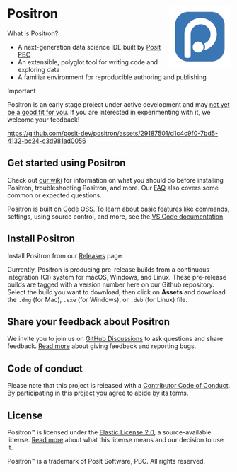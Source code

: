 # Positron  <a href="https://github.com/posit-dev/positron"><img src="positron-product-icons/positron.png" align="right" height="138" alt="Positron" /></a>

What is Positron?

- A next-generation data science IDE built by [Posit PBC](https://posit.co/)
- An extensible, polyglot tool for writing code and exploring data
- A familiar environment for reproducible authoring and publishing

> [!IMPORTANT]
> Positron is an early stage project under active development and may [not yet be a good fit for you](https://github.com/posit-dev/positron/wiki#is-positron-for-me). If you are interested in experimenting with it, we welcome your feedback!



https://github.com/posit-dev/positron/assets/29187501/d1c4c9f0-7bd5-4132-bc24-c3d981ad0056



## Get started using Positron

Check out [our wiki](https://github.com/posit-dev/positron/wiki) for information on what you should do before installing Positron, troubleshooting Positron, and more. Our [FAQ](https://github.com/posit-dev/positron/wiki/Frequently-Asked-Questions) also covers some common or expected questions. 

Positron is built on [Code OSS](https://github.com/microsoft/vscode). To learn about basic features like commands, settings, using source control, and more, see the [VS Code documentation](https://code.visualstudio.com/docs).

## Install Positron

Install Positron from our [Releases](https://github.com/posit-dev/positron/releases) page.

Currently, Positron is producing pre-release builds from a continuous integration (CI) system for macOS, Windows, and Linux. These pre-release builds are tagged with a version number here on our Github repository. Select the build you want to download, then click on **Assets** and download the `.dmg` (for Mac), `.exe` (for Windows), or `.deb` (for Linux) file.

## Share your feedback about Positron

We invite you to join us on [GitHub Discussions](https://github.com/posit-dev/positron/discussions) to ask questions and share feedback. [Read more](https://github.com/posit-dev/positron/wiki/Feedback-and-Issues) about giving feedback and reporting bugs.

## Code of conduct

Please note that this project is released with a [Contributor Code of
Conduct](https://github.com/posit-dev/positron/?tab=coc-ov-file#readme). By participating
in this project you agree to abide by its terms.

## License

Positron™ is licensed under the [Elastic License 2.0](https://github.com/posit-dev/positron?tab=License-1-ov-file#readme), a source-available license. [Read more](https://github.com/posit-dev/positron/wiki/Licensing) about what this license means and our decision to use it.

Positron™ is a trademark of Posit Software, PBC. All rights reserved.
